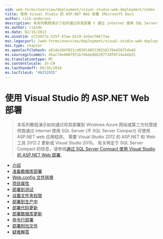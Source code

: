 ```yaml
---
uid: web-forms/overview/deployment/visual-studio-web-deployment/index
title: 使用 Visual Studio 的 ASP.NET Web 部署 |Microsoft Docs
author: rick-anderson
description: 本系列教程演示了如何通过将其部署 t 通过 internet 使用 SQL Server (不 SQL Server Compact) 可用的 ASP.NET web 应用程序...
ms.author: riande
ms.date: 02/15/2013
ms.assetid: e733027a-525f-47ae-b1c0-2e5ecf6677aa
msc.legacyurl: /web-forms/overview/deployment/visual-studio-web-deployment
msc.type: chapter
ms.openlocfilehash: a91de204f821cd8301485330518170e458f5da4d
ms.sourcegitcommit: 45ac74e400f9f2b7dbded66297730f6f14a4eb25
ms.translationtype: MT
ms.contentlocale: zh-CN
ms.lasthandoff: 08/16/2018
ms.locfileid: "48252935"
---
```

<a name="aspnet-web-deployment-using-visual-studio"></a>使用 Visual Studio 的 ASP.NET Web 部署
====================
> 本系列教程演示如何通过将其部署到 Windows Azure 网站或第三方托管提供商通过 internet 使用 SQL Server (不 SQL Server Compact) 可使用 ASP.NET web 应用程序。 需要 Visual Studio 2012 的 ASP.NET 和 Web 工具 2012.2 更新或 Visual Studio 2010。 有关特定于 SQL Server Compact 的信息，请参阅[通过 SQL Server Compact 使用 Visual Studio 的 ASP.NET Web 部署](../../older-versions-getting-started/deployment-to-a-hosting-provider/deployment-to-a-hosting-provider-introduction-1-of-12.md)。


- [介绍](introduction.md)
- [准备数据库部署](preparing-databases.md)
- [Web.config 文件转换](web-config-transformations.md)
- [项目属性](project-properties.md)
- [部署到测试](deploying-to-iis.md)
- [设置文件夹权限](setting-folder-permissions.md)
- [部署到生产中](deploying-to-production.md)
- [部署代码更新](deploying-a-code-update.md)
- [部署数据库更新](deploying-a-database-update.md)
- [命令行部署](command-line-deployment.md)
- [部署附加文件](deploying-extra-files.md)
- [疑难解答](troubleshooting.md)
